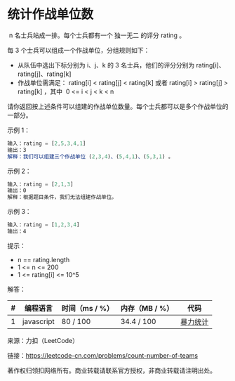 # 统计作战单位数

 n 名士兵站成一排。每个士兵都有一个 独一无二 的评分 rating 。

每 3 个士兵可以组成一个作战单位，分组规则如下：

- 从队伍中选出下标分别为 i、j、k 的 3 名士兵，他们的评分分别为 rating[i]、rating[j]、rating[k]
- 作战单位需满足： rating[i] < rating[j] < rating[k] 或者 rating[i] > rating[j] > rating[k] ，其中  0 <= i < j < k < n

请你返回按上述条件可以组建的作战单位数量。每个士兵都可以是多个作战单位的一部分。

示例 1：

``` javascript
输入：rating = [2,5,3,4,1]
输出：3
解释：我们可以组建三个作战单位 (2,3,4)、(5,4,1)、(5,3,1) 。
```

示例 2：

``` javascript
输入：rating = [2,1,3]
输出：0
解释：根据题目条件，我们无法组建作战单位。
```

示例 3：

``` javascript
输入：rating = [1,2,3,4]
输出：4
```

提示：

- n == rating.length
- 1 <= n <= 200
- 1 <= rating[i] <= 10^5

解答：

**#**|**编程语言**|**时间（ms / %）**|**内存（MB / %）**|**代码**
--|--|--|--|--
1|javascript|80 / 100|34.4 / 100|[暴力统计](./javascript/ac_v1.js)

来源：力扣（LeetCode）

链接：https://leetcode-cn.com/problems/count-number-of-teams

著作权归领扣网络所有。商业转载请联系官方授权，非商业转载请注明出处。
